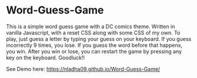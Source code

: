 # Word-Guess-Game

This is a simple word guess game with a DC comics theme. Written in vanilla Javascript, with a reset CSS along with some CSS of my own. To play, just guess a letter by typing your guess on your keyboard. If you guess incorrectly 9 times, you lose. If you guess the word before that happens, you win. After you win or lose, you can restart the game by pressing any key on the keyboard. Goodluck!!

See Demo here: https://nladha09.github.io/Word-Guess-Game/
